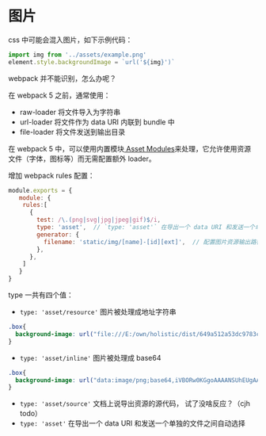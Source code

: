 # 图片

css 中可能会混入图片，如下示例代码：
```js
import img from '../assets/example.png'
element.style.backgroundImage = `url('${img}')`
```
webpack 并不能识别，怎么办呢？

在 webpack 5 之前，通常使用：

- raw-loader 将文件导入为字符串
- url-loader 将文件作为 data URI 内联到 bundle 中
- file-loader 将文件发送到输出目录


在 webpack 5 中，可以使用内置模块[ Asset Modules](https://webpack.docschina.org/guides/asset-modules/)来处理，它允许使用资源文件（字体，图标等）而无需配置额外 loader。

增加 webpack rules 配置：
```js
module.exports = {
   module: {
    rules:[
      {
        test: /\.(png|svg|jpg|jpeg|gif)$/i,
        type: 'asset',  // `type: 'asset'` 在导出一个 data URI 和发送一个单独的文件之间自动选择
        generator: {
          filename: 'static/img/[name]-[id][ext]',  // 配置图片资源输出路径
        },
      },
    ]
   }
}
```
type 一共有四个值：

- `type: 'asset/resource'` 图片被处理成地址字符串
```css
.box{
  background-image: url("file:///E:/own/holistic/dist/649a512a53dc9783c3a5.png")
}
```
- `type: 'asset/inline'`  图片被处理成 base64
```css
.box{
  background-image: url("data:image/png;base64,iVBORw0KGgoAAAANSUhEUgAAAKgA……LqTIgqd7t7etAtu6P/w/dWAxJfmsptgAAAABJRU5ErkJggg==")
}
```
- `type: 'asset/source'`  文档上说导出资源的源代码， 试了没啥反应？（cjh todo）
- `type: 'asset'` 在导出一个 data URI 和发送一个单独的文件之间自动选择


